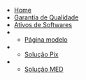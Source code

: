 * [Home](/)
* [Garantia de Qualidade](quality-assurance/README.md)
* [Ativos de Softwares](software-assets/README.md)
* * [Página modelo](software-assets/page-model/README.md)
* * [Solução Pix](software-assets/pix-solution/README.md)
* * [Solução MED](software-assets/med-solution/README.md)